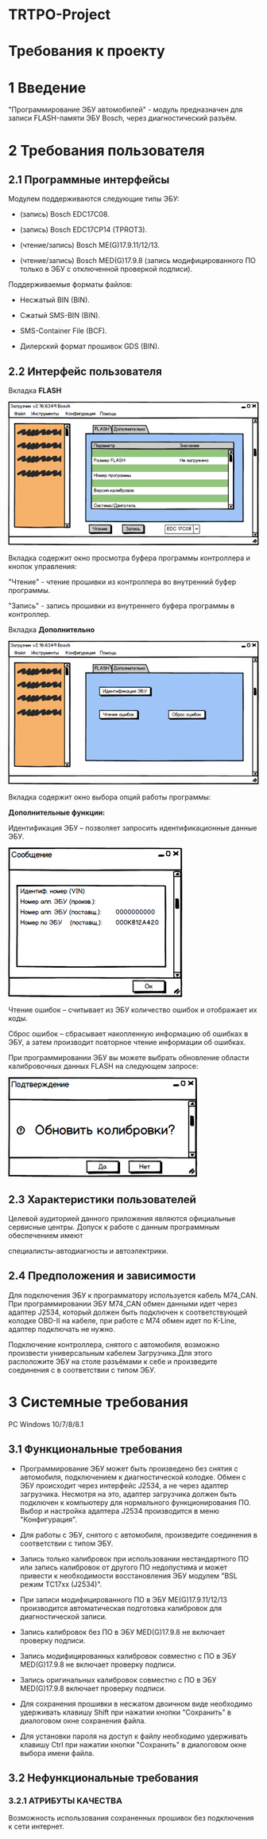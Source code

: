 # TRTPO-Project

# Требования к проекту

# 1 Введение

"Программирование ЭБУ автомобилей" - модуль предназначен для записи FLASH-памяти ЭБУ Bosch, через диагностический разъём.

# 2 Требования пользователя

## 2.1 Программные интерфейсы

Модулем поддерживаются следующие типы ЭБУ:

* (запись) Bosch EDC17C08.

* (запись) Bosch EDC17CP14 (TPROT3).

* (чтение/запись) Bosch ME(G)17.9.11/12/13.

* (чтение/запись) Bosch MED(G)17.9.8 (запись модифицированного ПО только в ЭБУ с отключенной проверкой подписи). 

Поддерживаемые форматы файлов:

* Несжатый BIN (BIN).

* Сжатый SMS-BIN (BIN).

* SMS-Container File (BCF).

* Дилерский формат прошивок GDS (BIN).

## 2.2 Интерфейс пользователя

Вкладка **FLASH**

![рисунок 1](https://github.com/ShvedAlexander/TRTPO-Project/blob/master/Images/FLASH.png)

Вкладка содержит окно просмотра буфера программы контроллера и кнопок управления:

"Чтение" - чтение прошивки из контроллера во внутренний буфер программы.

"Запись" - запись прошивки из внутреннего буфера программы в контроллер.

Вкладка **Дополнительно**

![рисунок 2](https://github.com/ShvedAlexander/TRTPO-Project/blob/master/Images/%D0%94%D0%BE%D0%BF%D0%BE%D0%BB%D0%BD%D0%B8%D1%82%D0%B5%D0%BB%D1%8C%D0%BD%D0%BE.png)

Вкладка содержит окно выбора опций работы программы:

**Дополнительные функции:**

Идентификация ЭБУ – позволяет запросить идентификационные данные ЭБУ.

![рисунок 3](https://github.com/ShvedAlexander/TRTPO-Project/blob/master/Images/%D0%A1%D0%BE%D0%BE%D0%B1%D1%89%D0%B5%D0%BD%D0%B8%D0%B5.png)

Чтение ошибок – считывает из ЭБУ количество ошибок и отображает их коды.

Сброс ошибок – сбрасывает накопленную информацию об ошибках в ЭБУ, а затем производит повторное чтение информации об ошибках.


При программировании ЭБУ вы можете выбрать обновление области калибровочных данных FLASH на следующем запросе:

![рисунок 4](https://github.com/ShvedAlexander/TRTPO-Project/blob/master/Images/%D0%9F%D0%BE%D0%B4%D1%82%D0%B2%D0%B5%D1%80%D0%B6%D0%B4%D0%B5%D0%BD%D0%B8%D0%B5.png)

## 2.3 Характеристики пользователей

Целевой аудиторией данного приложения являются официальные сервисные центры. Допуск к работе с данным программным обеспечением имеют

специалисты-автодиагносты и автоэлектрики.

## 2.4 Предположения и зависимости

Для подключения ЭБУ к программатору используется кабель M74_CAN. При программировании ЭБУ M74_CAN обмен данными идет через адаптер 
J2534, который должен быть подключен к соответствующей колодке OBD-II на кабеле, при работе с М74 обмен идет по K-Line, адаптер 
подключать не нужно.
  
Подключение контроллера, снятого с автомобиля, возможно произвести универсальным кабелем Загрузчика.Для этого расположите ЭБУ на столе разъёмами к себе и произведите соединения с в соответствии с типом ЭБУ.

# 3 Системные требования

PC Windows 10/7/8/8.1

## 3.1 Функциональные требования

* Программирование ЭБУ может быть произведено без снятия с автомобиля, подключением к диагностической колодке. Обмен с ЭБУ происходит через интерфейс J2534, а не через адаптер загрузчика. Несмотря на это, адаптер загрузчика должен быть подключен к компьютеру для нормального функционирования ПО. Выбор и настройка адаптера J2534 производится в меню "Конфигурация".

* Для работы с ЭБУ, снятого с автомобиля, произведите соединения в соответствии с типом ЭБУ.
	
* Запись только калибровок при использовании нестандартного ПО или запись калибровок от другого ПО недопустима и может привести к необходимости восстановления ЭБУ модулем "BSL режим TC17xx (J2534)".
	
* При записи модифицированного ПО в ЭБУ ME(G)17.9.11/12/13 производится автоматическая подготовка калибровок для диагностической записи.
	
* Запись калибровок без ПО в ЭБУ MED(G)17.9.8 не включает проверку подписи.

* Запись модифицированных калибровок совместно с ПО в ЭБУ MED(G)17.9.8 не включает проверку подписи.
	
* Запись оригинальных калибровок совместно с ПО в ЭБУ MED(G)17.9.8 включает проверку подписи.

* Для сохранения прошивки в несжатом двоичном виде необходимо удерживать клавишу Shift при нажатии кнопки "Сохранить" в диалоговом окне сохранения файла.
	
* Для установки пароля на доступ к файлу необходимо удерживать клавишу Ctrl при нажатии кнопки "Сохранить" в диалоговом окне выбора имени файла.

## 3.2 Нефункциональные требования

### 3.2.1 АТРИБУТЫ КАЧЕСТВА

Возможность использования сохраненных прошивок без подключения к сети интернет.

